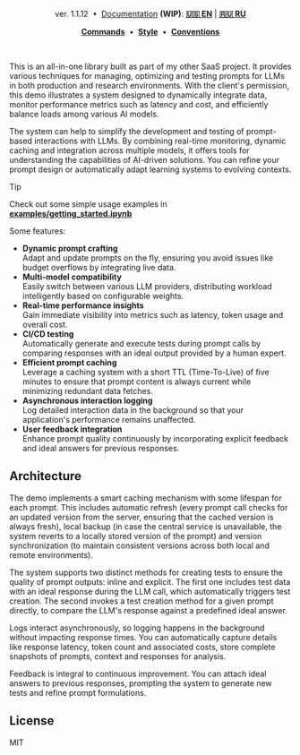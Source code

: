 
<!--
<p>
    <span style="text-align: left">
      ver. 1.1.12&nbsp; •&nbsp; <u>Documentation</u> <b>(WIP)</b>: <b><a href="https://github.com/avrtt/pochemuchka/blob/main/documentation/en.md">🇺🇸 EN</a></b> | <b><a href="https://github.com/avrtt/pochemuchka/blob/main/documentation/ru.md">🇷🇺 RU</a></b>  
    </span>
    <span style="float: right">
        <b><a href="https://github.com/avrtt/pochemuchka/blob/main/documentation/commands.md">Commands</a></b>&nbsp; •&nbsp; <b><a href="https://github.com/avrtt/pochemuchka/blob/main/documentation/styles.md">Styles</a></b>&nbsp; •&nbsp; <b><a href="https://github.com/avrtt/pochemuchka/blob/main/documentation/conventions.md">Conventions</a></b>
    </span>
</p>
-->

<p style="text-align: center">
  ver. 1.1.12&nbsp; •&nbsp; <u>Documentation</u> <b>(WIP)</b>: <b><a href="https://github.com/avrtt/pochemuchka/blob/main/documentation/en.md">🇺🇸 EN</a></b> | <b><a href="https://github.com/avrtt/pochemuchka/blob/main/documentation/ru.md">🇷🇺 RU</a></b>  
</p>
<p style="text-align: center">
    <b><a href="https://github.com/avrtt/pochemuchka/blob/main/documentation/commands.md">Commands</a></b>&nbsp; •&nbsp; <b><a href="https://github.com/avrtt/pochemuchka/blob/main/documentation/style.md">Style</a></b>&nbsp; •&nbsp; <b><a href="https://github.com/avrtt/pochemuchka/blob/main/documentation/conventions.md">Conventions</a></b>
</p>

<br/>

This is an all-in-one library built as part of my other SaaS project. It provides various techniques for managing, optimizing and testing prompts for LLMs in both production and research environments. With the client's permission, this demo illustrates a system designed to dynamically integrate data, monitor performance metrics such as latency and cost, and efficiently balance loads among various AI models.

The system can help to simplify the development and testing of prompt-based interactions with LLMs. By combining real-time monitoring, dynamic caching and integration across multiple models, it offers tools for understanding the capabilities of AI-driven solutions. You can refine your prompt design or automatically adapt learning systems to evolving contexts.

> [!TIP] 
> Check out some simple usage examples in **[examples/getting_started.ipynb](https://github.com/avrtt/pochemuchka/blob/main/examples/getting_started.ipynb)**

Some features:
- **Dynamic prompt crafting**  
  Adapt and update prompts on the fly, ensuring you avoid issues like budget overflows by integrating live data.
- **Multi-model compatibility**  
  Easily switch between various LLM providers, distributing workload intelligently based on configurable weights.
- **Real-time performance insights**  
  Gain immediate visibility into metrics such as latency, token usage and overall cost.
- **CI/CD testing**  
  Automatically generate and execute tests during prompt calls by comparing responses with an ideal output provided by a human expert.
- **Efficient prompt caching**   
  Leverage a caching system with a short TTL (Time-To-Live) of five minutes to ensure that prompt content is always current while minimizing redundant data fetches.
- **Asynchronous interaction logging**  
  Log detailed interaction data in the background so that your application's performance remains unaffected.
- **User feedback integration**  
  Enhance prompt quality continuously by incorporating explicit feedback and ideal answers for previous responses.

## Architecture

The demo implements a smart caching mechanism with some lifespan for each prompt. This includes automatic refresh (every prompt call checks for an updated version from the server, ensuring that the cached version is always fresh), local backup (in case the central service is unavailable, the system reverts to a locally stored version of the prompt) and version synchronization (to maintain consistent versions across both local and remote environments).

The system supports two distinct methods for creating tests to ensure the quality of prompt outputs: inline and explicit. The first one includes test data with an ideal response during the LLM call, which automatically triggers test creation. The second invokes a test creation method for a given prompt directly, to compare the LLM's response against a predefined ideal answer.

Logs interact asynchronously, so logging happens in the background without impacting response times. You can automatically capture details like response latency, token count and associated costs, store complete snapshots of prompts, context and responses for analysis.

Feedback is integral to continuous improvement. You can attach ideal answers to previous responses, prompting the system to generate new tests and refine prompt formulations.

## License
MIT